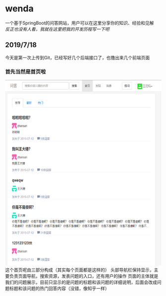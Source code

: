 # wenda
  一个基于SpringBoot的问答网站，用户可以在这里分享你的知识、经验和见解  
  *反正也没有人看，我就在这里把我的开发历程写一下吧*
  
  ## 2019/7/18
  今天是第一次上传到Git，已经写好几个后端接口了，也撸出来几个前端页面
  ### 首先当然是首页啦
  <img src="https://github.com/ggbbone/img/blob/master/img/1563671360(1).png" height="600px" width="600px"/>
    这个首页呢由三部分构成（其实每个页面都是这样的）
    头部导航栏保持显示，主要负责页面导航，搜索资源，发表问题的入口，还有用户的操作
        页面的主体就是我们的问题展示，目前只显示的是问题的标题和该问题的详细说明，后面会改成问题标题和该问题的热门回答内容（没错，像知乎一样）
